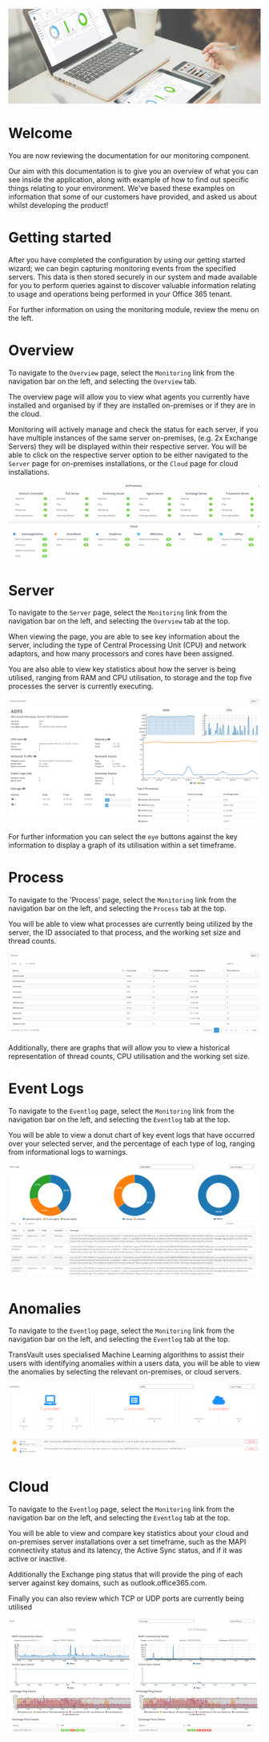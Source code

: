 ![Welcome](images/index.png)

# Welcome

You are now reviewing the documentation for our monitoring component.

Our aim with this documentation is to give you an overview of what you can see inside the application,
along with example of how to find out specific things relating to your environment. We've based these examples on information that some of our customers have provided, and asked us about whilst developing the product!

# Getting started

After you have completed the configuration by using our getting started wizard; we can begin capturing monitoring events from the specified servers.  This data is then stored securely in our system and made available for you to perform queries against to discover valuable information relating to usage and operations being performed in your Office 365 tenant.

For further information on using the monitoring module, review the menu on the left.

# Overview

To navigate to the `Overview` page, select the `Monitoring` link from the navigation bar on the left, and selecting the `Overview` tab.

The overview page will allow you to view what agents you currently have installed and organised by if they are installed on-premises or if they are in the cloud.

Monitoring will actively manage and check the status for each server, if you have multiple instances of the same server on-premises, (e.g. 2x Exchange Servers) they will be displayed within their respective server. You will be able to click on the respective server option to be either navigated to the `Server` page for on-premises installations, or the `Cloud` page for cloud installations.

![Overview](images/monitoring/overview.png)

# Server

To navigate to the `Server` page, select the `Monitoring` link from the navigation bar on the left, and selecting the `Overview` tab at the top.

When viewing the page, you are able to see key information about the server, including the type of Central Processing Unit (CPU) and network adaptors, and how many processors and cores have been assigned.

You are also able to view key statistics about how the server is being utilised, ranging from RAM and CPU utilisation, to storage and the top five processes the server is currently executing.

 ![Server](images/monitoring/server.png)

For further information you can select the `eye` buttons against the key information to display a graph of its utilisation within a set timeframe.

# Process

To navigate to the &#39;Process&#39; page, select the `Monitoring` link from the navigation bar on the left, and selecting the `Process` tab at the top.

You will be able to view what processes are currently being utilized by the server, the ID associated to that process, and the working set size and thread counts.

 ![Process](images/monitoring/process.png)

Additionally, there are graphs that will allow you to view a historical representation of thread counts, CPU utilisation and the working set size.

# Event Logs

To navigate to the `Eventlog` page, select the `Monitoring` link from the navigation bar on the left, and selecting the `Eventlog` tab at the top.

You will be able to view a donut chart of key event logs that have occurred over your selected server, and the percentage of each type of log, ranging from informational logs to warnings.

 ![Eventlog](images/monitoring/eventlog.png)

# Anomalies

To navigate to the `Eventlog` page, select the `Monitoring` link from the navigation bar on the left, and selecting the `Eventlog` tab at the top.

TransVault uses specialised Machine Learning algorithms to assist their users with identifying anomalies within a users data, you will be able to view the anomalies by selecting the relevant on-premises, or cloud servers.

 ![Anomalies](images/monitoring/anomalies.png)

# Cloud

To navigate to the `Eventlog` page, select the `Monitoring` link from the navigation bar on the left, and selecting the `Eventlog` tab at the top.

You will be able to view and compare key statistics about your cloud and on-premises server installations over a set timeframe, such as the MAPI connectivity status and its latency, the Active Sync status, and if it was active or inactive.

Additionally the Exchange ping status that will provide the ping of each server against key domains, such as outlook.office365.com.

Finally you can also review which TCP or UDP ports are currently being utilised

 ![Cloud](images/monitoring/cloud.png)
